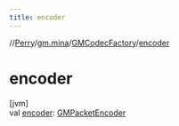 ```yaml
---
title: encoder
---
```

//[Perry](../../../index.html)/[gm.mina](../index.html)/[GMCodecFactory](index.html)/[encoder](encoder.html)



# encoder



[jvm]\
val [encoder](encoder.html): [GMPacketEncoder](../-g-m-packet-encoder/index.html)




